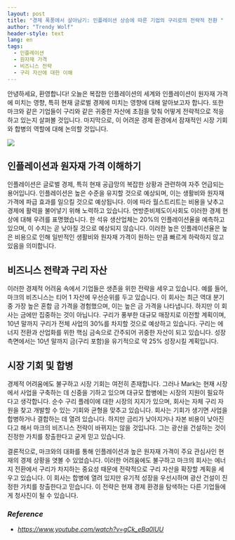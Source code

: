 ```yaml
---
layout: post
title: "경제 폭풍에서 살아남기: 인플레이션 상승에 따른 기업의 구리로의 전략적 전환 "
author: "Trendy Wolf"
header-style: text
lang: en
tags:
  - 인플레이션
  - 원자재 가격
  - 비즈니스 전략
  - 구리 자산에 대한 이해
---
```


안녕하세요, 환영합니다! 오늘은 복잡한 인플레이션의 세계와 인플레이션이 원자재 가격에 미치는 영향, 특히 현재 글로벌 경제에 미치는 영향에 대해 알아보고자 합니다. 또한 마크와 같은 기업들이 구리와 같은 귀중한 자산에 초점을 맞춰 어떻게 전략적으로 적응하고 있는지 살펴볼 것입니다. 마지막으로, 이 어려운 경제 환경에서 잠재적인 시장 기회와 합병의 역할에 대해 논의할 것입니다. 

<img
    src="https://i.ytimg.com/vi/gCk_eBa0lUU/hqdefault.jpg"
/>




## 인플레이션과 원자재 가격 이해하기

인플레이션은 글로벌 경제, 특히 현재 공급망의 복잡한 상황과 관련하여 자주 언급되는 용어입니다. 인플레이션은 높은 수준을 유지할 것으로 예상되며, 이는 생활비와 원자재 가격에 파급 효과를 일으킬 것으로 예상됩니다. 이에 따라 월스트리트는 비용을 낮추고 경제에 활력을 불어넣기 위해 노력하고 있습니다. 연방준비제도이사회도 이러한 경제 현상에 대해 우려를 표명했습니다. 한 석유 생산업체는 20%의 인플레이션율을 예측하고 있으며, 이 수치는 곧 낮아질 것으로 예상되지 않습니다. 이러한 높은 인플레이션율은 높은 비용으로 인해 일반적인 생활비와 원자재 가격이 원하는 만큼 빠르게 하락하지 않고 있음을 의미합니다.  

## 비즈니스 전략과 구리 자산

이러한 경제적 어려움 속에서 기업들은 생존을 위한 전략을 세우고 있습니다. 예를 들어, 마크의 비즈니스는 티어 1 자산에 우선순위를 두고 있습니다. 이 회사는 최근 역대 분기 중 가장 높은 혼합 금 가격을 경험했으며, 이는 높은 금 가격을 나타냅니다. 하지만 이 회사는 금에만 집중하는 것이 아닙니다. 구리가 풍부한 대규모 매장지로 이전할 계획이며, 10년 말까지 구리가 전체 사업의 30%를 차지할 것으로 예상하고 있습니다. 구리는 에너지 전환과 산업화를 위한 핵심 금속으로 간주되어 귀중한 자산이 되고 있습니다. 성장 측면에서는 10년 말까지 금(구리 포함)을 유기적으로 약 25% 성장시킬 계획입니다. 

## 시장 기회 및 합병

경제적 어려움에도 불구하고 시장 기회는 여전히 존재합니다. 그러나 Mark는 현재 시장에서 사업을 구축하는 데 신중을 기하고 있으며 대규모 합병에는 시장의 지원이 필요하다고 생각합니다. 순수 구리 플레이에 대한 시장의 지지가 있으며, 회사는 자체 구리 자원을 찾고 개발할 수 있는 기회와 균형을 맞추고 있습니다. 회사는 기회가 생기면 사업을 합병하거나 결합하는 데 열려 있습니다. 하지만 금리가 낮아지거나 자본 비용이 낮아진다고 해서 마크의 비즈니스 전략이 바뀌지는 않을 것입니다. 그는 광산을 건설하는 것이 진정한 가치를 창출한다고 굳게 믿고 있습니다.

결론적으로, 마크와의 대화를 통해 인플레이션과 높은 원자재 가격이 주요 관심사인 현재의 경제 상황을 엿볼 수 있었습니다. 이러한 어려움에도 불구하고 마크의 회사는 에너지 전환에서 구리가 차지하는 중요성 때문에 전략적으로 구리 자산을 확장할 계획을 세우고 있습니다. 이 회사는 합병에 열려 있지만 유기적 성장을 우선시하며 광산 건설이 진정한 가치를 창출한다고 믿습니다. 이 전략은 현재 경제 환경을 탐색하는 다른 기업들에게 청사진이 될 수 있습니다. 


### _Reference_
- _https://www.youtube.com/watch?v=gCk_eBa0lUU_

